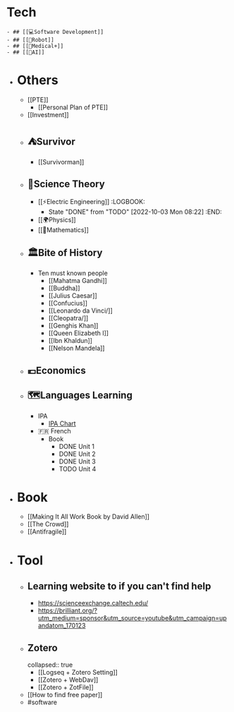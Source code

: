 # Tech
	- ## [[💻️Software Development]]
	- ## [[🤖Robot]]
	- ## [[🏥Medical+]]
	- ## [[🧠AI]]
- # Others
	- [[PTE]]
		- [[Personal Plan of PTE]]
	- [[Investment]]
	- ## ⛺️Survivor
		- [[Survivorman]]
	- ## 🥼Science Theory
		- [[⚡️Electric Engineering]]
		  :LOGBOOK:
		  * State "DONE" from "TODO" [2022-10-03 Mon 08:22]
		  :END:
		- [[🌍️Physics]]
		- [[🔢Mathematics]]
	- ## 🏛️Bite of History
		- Ten must known people
			- [[Mahatma Gandhi]]
			- [[Buddha]]
			- [[Julius Caesar]]
			- [[Confucius]]
			- [[Leonardo da Vinci/]]
			- [[Cleopatra/]]
			- [[Genghis Khan]]
			- [[Queen Elizabeth I]]
			- [[Ibn Khaldun]]
			- [[Nelson Mandela]]
	- ## 💶Economics
	- ## 🗺️Languages Learning
		- IPA
			- [IPA Chart](https://www.ipachart.com/)
		- 🇫🇷 French
			- Book
				- DONE Unit 1
				- DONE Unit 2
				- DONE Unit 3
				- TODO Unit 4
- # Book
	- [[Making It All Work Book by David Allen]]
	- [[The Crowd]]
	- [[Antifragile]]
- # Tool
	- ## Learning website to if you can't find help
		- https://scienceexchange.caltech.edu/
		- https://brilliant.org/?utm_medium=sponsor&utm_source=youtube&utm_campaign=upandatom_170123
	- ## Zotero
	  collapsed:: true
		- [[Logseq + Zotero Setting]]
		- [[Zotero + WebDav]]
		- [[Zotero + ZotFile]]
	- [[How to find free paper]]
	- #software